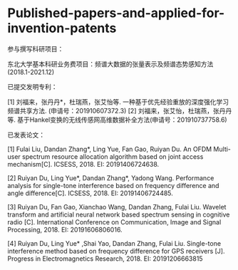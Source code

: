 # Published-papers-and-applied-for-invention-patents
参与撰写科研项目： 

东北大学基本科研业务费项目：频谱大数据的张量表示及频谱态势感知方法(2018.1-2021.12)

已提交发明专利：

[1] 刘福来，张丹丹*，杜瑞燕，张艾怡等. 一种基于优先经验重放的深度强化学习频谱共享方法. (申请号：201910607372.3)
[2]  刘福来，张艾怡，杜瑞燕，张丹丹等. 基于Hankel变换的无线传感网高维数据补全方法(申请号：201910737758.6)

已发表论文：

[1]  Fulai Liu, Dandan Zhang*, Ling Yue, Fan Gao, Ruiyan Du. An OFDM Multi-user spectrum resource allocation algorithm based on joint access mechanism[C]. ICSESS, 2018. EI: 20191406724638.

[2]  Ruiyan Du, Ling Yue*, Dandan Zhang*, Yadong Wang. Performance analysis for single-tone interference based on frequency difference and angle difference[C]. ICSESS, 2018. EI: 20191406724485.

[3]  Ruiyan Du, Fan Gao, Xianchao Wang, Dandan Zhang, Fulai Liu. Wavelet transform and artificial neural network based spectrum sensing in cognitive radio [C]. International Conference on Communication, Image and Signal Processing, 2018. EI: 20191606806016.

[4]   Ruiyan Du, Ling Yue* ,Shai Yao, Dandan Zhang, Fulai Liu. Single-tone interference method based on frequency difference for GPS receivers [J]. Progress in Electromagnetics Research, 2018. EI: 20191206663815
